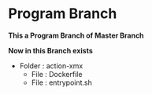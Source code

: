 # Program Branch

**This a Program Branch of Master Branch**

**Now in this Branch exists**
- Folder : action-xmx
  + File : Dockerfile
  + File : entrypoint.sh
